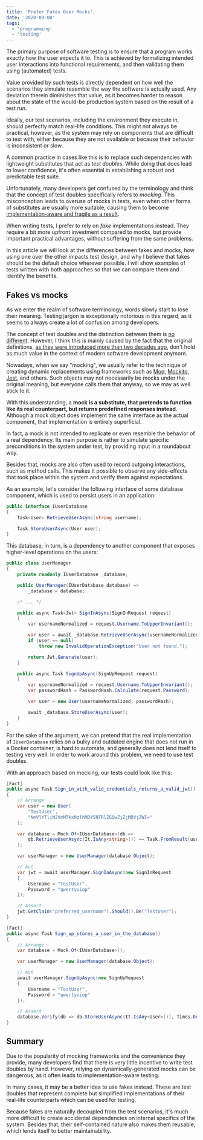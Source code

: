 ```yaml
---
title: 'Prefer Fakes Over Mocks'
date: '2020-09-08'
tags:
  - 'programming'
  - 'testing'
---
```


The primary purpose of software testing is to ensure that a program works exactly how the user expects it to. This is achieved by formalizing intended user interactions into functional requirements, and then validating them using (automated) tests.

Value provided by such tests is directly dependent on how well the scenarios they simulate resemble the way the software is actually used. Any deviation therein diminishes that value, as it becomes harder to reason about the state of the would-be production system based on the result of a test run.

Ideally, our test scenarios, including the environment they execute in, should perfectly match real-life conditions. This might not always be practical, however, as the system may rely on components that are difficult to test with, either because they are not available or because their behavior is inconsistent or slow.

A common practice in cases like this is to replace such dependencies with lightweight substitutes that act as _test doubles_. While doing that does lead to lower confidence, it's often essential in establishing a robust and predictable test suite.

Unfortunately, many developers get confused by the terminology and think that the concept of test doubles specifically refers to _mocking_. This misconception leads to overuse of mocks in tests, even when other forms of substitutes are usually more suitable, causing them to become [implementation-aware and fragile as a result](/blog/unit-testing-is-overrated).

When writing tests, I prefer to rely on _fake_ implementations instead. They require a bit more upfront investment compared to mocks, but provide important practical advantages, without suffering from the same problems.

In this article we will look at the differences between fakes and mocks, how using one over the other impacts test design, and why I believe that fakes should be the default choice wherever possible. I will show examples of tests written with both approaches so that we can compare them and identify the benefits.

## Fakes vs mocks

As we enter the realm of software terminology, words slowly start to lose their meaning. Testing jargon is exceptionally notorious in this regard, as it seems to always create a lot of confusion among developers.

The concept of test doubles and the distinction between them is [no different](https://stackoverflow.com/questions/346372/whats-the-difference-between-faking-mocking-and-stubbing). However, I think this is mainly caused by the fact that the original definitions, [as they were introduced more than two decades ago](https://en.wikipedia.org/wiki/Mock_object#Mocks.2C_fakes.2C_and_stubs), don't hold as much value in the context of modern software development anymore.

Nowadays, when we say "mocking", we usually refer to the technique of creating dynamic replacements using frameworks such as [Moq](https://github.com/moq/moq4), [Mockito](https://github.com/mockito/mockito), [Jest](https://github.com/facebook/jest), and others. Such objects may not necessarily be mocks under the original meaning, but everyone calls them that anyway, so we may as well stick to it.

With this understanding, a **mock is a substitute, that pretends to function like its real counterpart, but returns predefined responses instead**. Although a mock object does implement the same interface as the actual component, that implementation is entirely superficial.

In fact, a mock is not intended to replicate or even resemble the behavior of a real dependency. Its main purpose is rather to simulate specific preconditions in the system under test, by providing input in a roundabout way.

Besides that, mocks are also often used to record outgoing interactions, such as method calls. This makes it possible to observe any side-effects that took place within the system and verify them against expectations.

As an example, let's consider the following interface of some database component, which is used to persist users in an application:

```csharp
public interface IUserDatabase
{
    Task<User> RetrieveUserAsync(string username);

    Task StoreUserAsync(User user);
}
```

This database, in turn, is a dependency to another component that exposes higher-level operations on the users:

```csharp
public class UserManager
{
    private readonly IUserDatabase _database;

    public UserManager(IUserDatabase database) =>
        _database = database;

    /* ... */

    public async Task<Jwt> SignInAsync(SignInRequest request)
    {
        var usernameNormalized = request.Username.ToUpperInvariant();

        var user = await _database.RetrieveUserAsync(usernameNormalized);
        if (user == null)
            throw new InvalidOperationException("User not found.");

        return Jwt.Generate(user);
    }

    public async Task SignUpAsync(SignUpRequest request)
    {
        var usernameNormalized = request.Username.ToUpperInvariant();
        var passwordHash = PasswordHash.Calculate(request.Password);

        var user = new User(usernameNormalized, passwordHash);

        await _database.StoreUserAsync(user);
    }
}
```

For the sake of the argument, we can pretend that the real implementation of `IUserDatabase` relies on a bulky and outdated engine that does not run in a Docker container, is hard to automate, and generally does not lend itself to testing very well. In order to work around this problem, we need to use test doubles.

With an approach based on mocking, our tests could look like this:

```csharp
[Fact]
public async Task Sign_in_with_valid_credentials_returns_a_valid_jwt()
{
    // Arrange
    var user = new User(
        "TestUser",
        "NmVlYTliN2VmMTkxNzlhMDY5NTRlZGQwZjZjMDVjZWI="
    );

    var database = Mock.Of<IUserDatabase>(db =>
        db.RetrieveUserAsync(It.IsAny<string>()) == Task.FromResult(user)
    );

    var userManager = new UserManager(database.Object);

    // Act
    var jwt = await userManager.SignInAsync(new SignInRequest
    {
        Username = "TestUser",
        Password = "qwertyuiop"
    });

    // Assert
    jwt.GetClaim("preferred_username").Should().Be("TestUser");
}

[Fact]
public async Task Sign_up_stores_a_user_in_the_database()
{
    // Arrange
    var database = Mock.Of<IUserDatabase>();

    var userManager = new UserManager(database.Object);

    // Act
    await userManager.SignUpAsync(new SignUpRequest
    {
        Username = "TestUser",
        Password = "qwertyuiop"
    });

    // Assert
    database.Verify(db => db.StoreUserAsync(It.IsAny<User>()), Times.Once());
}
```

## Summary

Due to the popularity of mocking frameworks and the convenience they provide, many developers find that there is very little incentive to write test doubles by hand. However, relying on dynamically-generated mocks can be dangerous, as it often leads to implementation-aware testing.

In many cases, it may be a better idea to use fakes instead. These are test doubles that represent complete but simplified implementations of their real-life counterparts which can be used for testing.

Because fakes are naturally decoupled from the test scenarios, it's much more difficult to create accidental dependencies on internal specifics of the system. Besides that, their self-contained nature also makes them reusable, which lends itself to better maintainability.
